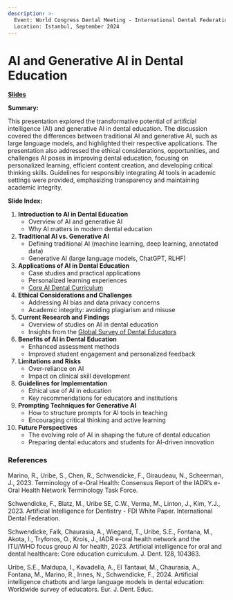 ```yaml
---
description: >-
  Event: World Congress Dental Meeting - International Dental Federation (FDI)
  Location: Istanbul, September 2024
---
```


# AI and Generative AI in Dental Education

[**Slides**](https://docs.google.com/presentation/d/1V51J3IztTBqc4xSFR9PIyb9icpoHs1mk\_UuASCy0qWs/edit#slide=id.g2fb8448a484\_0\_0)

**Summary:**

This presentation explored the transformative potential of artificial intelligence (AI) and generative AI in dental education. The discussion covered the differences between traditional AI and generative AI, such as large language models, and highlighted their respective applications. The presentation also addressed the ethical considerations, opportunities, and challenges AI poses in improving dental education, focusing on personalized learning, efficient content creation, and developing critical thinking skills. Guidelines for responsibly integrating AI tools in academic settings were provided, emphasizing transparency and maintaining academic integrity.

**Slide Index:**

1. **Introduction to AI in Dental Education**
   * Overview of AI and generative AI
   * Why AI matters in modern dental education
2. **Traditional AI vs. Generative AI**
   * Defining traditional AI (machine learning, deep learning, annotated data)
   * Generative AI (large language models, ChatGPT, RLHF)
3. **Applications of AI in Dental Education**
   * Case studies and practical applications
   * Personalized learning experiences
   * [Core AI Dental Curriculum](https://linkinghub.elsevier.com/retrieve/pii/S0300-5712\(22\)00415-8)
4. **Ethical Considerations and Challenges**
   * Addressing AI bias and data privacy concerns
   * Academic integrity: avoiding plagiarism and misuse
5. **Current Research and Findings**
   * Overview of studies on AI in dental education
   * Insights from the [Global Survey of Dental Educators](https://onlinelibrary.wiley.com/doi/10.1111/eje.13009)
6. **Benefits of AI in Dental Education**
   * Enhanced assessment methods
   * Improved student engagement and personalized feedback
7. **Limitations and Risks**
   * Over-reliance on AI
   * Impact on clinical skill development
8. **Guidelines for Implementation**
   * Ethical use of AI in education
   * Key recommendations for educators and institutions
9. **Prompting Techniques for Generative AI**
   * How to structure prompts for AI tools in teaching
   * Encouraging critical thinking and active learning
10. **Future Perspectives**
    * The evolving role of AI in shaping the future of dental education
    * Preparing dental educators and students for AI-driven innovation

### References

Marino, R., Uribe, S., Chen, R., Schwendicke, F., Giraudeau, N., Scheerman, J., 2023. Terminology of e-Oral Health: Consensus Report of the IADR’s e-Oral Health Network Terminology Task Force.

Schwendicke, F., Blatz, M., Uribe SE, C.W., Verma, M., Linton, J., Kim, Y.J., 2023. Artificial Intelligence for Dentistry - FDI White Paper. International Dental Federation.

Schwendicke, Falk, Chaurasia, A., Wiegand, T., Uribe, S.E., Fontana, M., Akota, I., Tryfonos, O., Krois, J., IADR e-oral health network and the ITU/WHO focus group AI for health, 2023. Artificial intelligence for oral and dental healthcare: Core education curriculum. J. Dent. 128, 104363.

Uribe, S.E., Maldupa, I., Kavadella, A., El Tantawi, M., Chaurasia, A., Fontana, M., Marino, R., Innes, N., Schwendicke, F., 2024. Artificial intelligence chatbots and large language models in dental education: Worldwide survey of educators. Eur. J. Dent. Educ.
